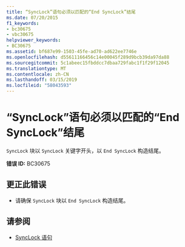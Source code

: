 ```yaml
---
title: “SyncLock”语句必须以匹配的“End SyncLock”结尾
ms.date: 07/20/2015
f1_keywords:
- bc30675
- vbc30675
helpviewer_keywords:
- BC30675
ms.assetid: bf687e99-1503-45fe-ad70-ad622ee7746e
ms.openlocfilehash: d55611166456c14e00045f289d9bcb39da97da88
ms.sourcegitcommit: 5c1abeec15fbddcc7dbaa729fabc1f1f29f12045
ms.translationtype: MT
ms.contentlocale: zh-CN
ms.lasthandoff: 03/15/2019
ms.locfileid: "58043593"
---
```

# <a name="synclock-statement-must-end-with-a-matching-end-synclock"></a>“SyncLock”语句必须以匹配的“End SyncLock”结尾
`SyncLock` 块以 `SyncLock` 关键字开头，以 `End SyncLock` 构造结尾。  
  
 **错误 ID:** BC30675  
  
## <a name="to-correct-this-error"></a>更正此错误  
  
-   请确保 `SyncLock` 块以 `End SyncLock` 构造结尾。  
  
## <a name="see-also"></a>请参阅

- [SyncLock 语句](../../visual-basic/language-reference/statements/synclock-statement.md)
